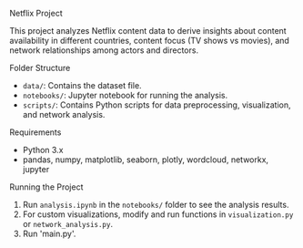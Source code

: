 Netflix Project

This project analyzes Netflix content data to derive insights about content availability in different countries, content focus (TV shows vs movies), and network relationships among actors and directors.

Folder Structure

- `data/`: Contains the dataset file.
- `notebooks/`: Jupyter notebook for running the analysis.
- `scripts/`: Contains Python scripts for data preprocessing, visualization, and network analysis.

Requirements

- Python 3.x
- pandas, numpy, matplotlib, seaborn, plotly, wordcloud, networkx, jupyter

Running the Project

1. Run `analysis.ipynb` in the `notebooks/` folder to see the analysis results.
2. For custom visualizations, modify and run functions in `visualization.py` or `network_analysis.py`.
3. Run 'main.py'.